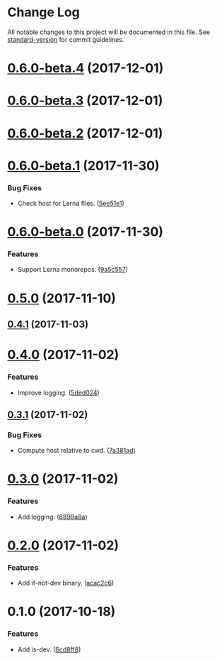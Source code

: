 # Change Log

All notable changes to this project will be documented in this file. See [standard-version](https://github.com/conventional-changelog/standard-version) for commit guidelines.

<a name="0.6.0-beta.4"></a>
# [0.6.0-beta.4](https://github.com/darkobits/is-dev/compare/v0.6.0-beta.3...v0.6.0-beta.4) (2017-12-01)



<a name="0.6.0-beta.3"></a>
# [0.6.0-beta.3](https://github.com/darkobits/is-dev/compare/v0.6.0-beta.2...v0.6.0-beta.3) (2017-12-01)



<a name="0.6.0-beta.2"></a>
# [0.6.0-beta.2](https://github.com/darkobits/is-dev/compare/v0.6.0-beta.1...v0.6.0-beta.2) (2017-12-01)



<a name="0.6.0-beta.1"></a>
# [0.6.0-beta.1](https://github.com/darkobits/is-dev/compare/v0.6.0-beta.0...v0.6.0-beta.1) (2017-11-30)


### Bug Fixes

* Check host for Lerna files. ([5ee51e1](https://github.com/darkobits/is-dev/commit/5ee51e1))



<a name="0.6.0-beta.0"></a>
# [0.6.0-beta.0](https://github.com/darkobits/is-dev/compare/v0.5.0...v0.6.0-beta.0) (2017-11-30)


### Features

* Support Lerna monorepos. ([9a5c557](https://github.com/darkobits/is-dev/commit/9a5c557))



<a name="0.5.0"></a>
# [0.5.0](https://github.com/darkobits/is-dev/compare/v0.4.1...v0.5.0) (2017-11-10)



<a name="0.4.1"></a>
## [0.4.1](https://github.com/darkobits/is-dev/compare/v0.4.0...v0.4.1) (2017-11-03)



<a name="0.4.0"></a>
# [0.4.0](https://github.com/darkobits/is-dev/compare/v0.3.1...v0.4.0) (2017-11-02)


### Features

* Improve logging. ([5ded024](https://github.com/darkobits/is-dev/commit/5ded024))



<a name="0.3.1"></a>
## [0.3.1](https://github.com/darkobits/is-dev/compare/v0.3.0...v0.3.1) (2017-11-02)


### Bug Fixes

* Compute host relative to cwd. ([7a381ad](https://github.com/darkobits/is-dev/commit/7a381ad))



<a name="0.3.0"></a>
# [0.3.0](https://github.com/darkobits/is-dev/compare/v0.2.0...v0.3.0) (2017-11-02)


### Features

* Add logging. ([6899a8a](https://github.com/darkobits/is-dev/commit/6899a8a))



<a name="0.2.0"></a>
# [0.2.0](https://github.com/darkobits/is-dev/compare/v0.1.0...v0.2.0) (2017-11-02)


### Features

* Add if-not-dev binary. ([acac2c6](https://github.com/darkobits/is-dev/commit/acac2c6))



<a name="0.1.0"></a>
# 0.1.0 (2017-10-18)


### Features

* Add is-dev. ([6cd8ff8](https://github.com/darkobits/dev-prepare/commit/6cd8ff8))
